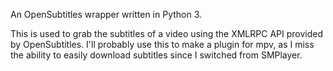 An OpenSubtitles wrapper written in Python 3.

This is used to grab the subtitles of a video using the XMLRPC API provided by OpenSubtitles.
I'll probably use this to make a plugin for mpv, as I miss the ability to easily download
subtitles since I switched from SMPlayer.